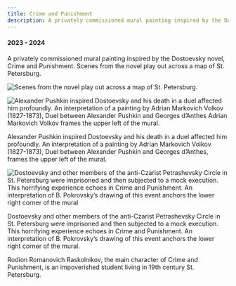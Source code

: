 ```yaml
---
title: Crime and Punishment
description: A privately commissioned mural painting inspired by the Dostoevsky novel, Crime and Punishment.
---
```


####  2023 - 2024

A privately commissioned mural painting inspired by the Dostoevsky novel, Crime and Punishment. Scenes from the novel play out across a map of St. Petersburg.

![Scenes from the novel play out across a map of St. Petersburg.](@assets/crime-and-punishment/cover.jpg)

![Alexander Pushkin inspired Dostoevsky and his death in a duel affected him profoundly. An interpretation of a painting by Adrian Markovich Volkov (1827-1873), Duel between Alexander Pushkin and Georges d’Anthes
Adrian Markovich Volkov frames the upper left of the mural.](@assets/crime-and-punishment/1.jpg)

Alexander Pushkin inspired Dostoevsky and his death in a duel affected him profoundly. An interpretation of a painting by Adrian Markovich Volkov (1827-1873), Duel between Alexander Pushkin and Georges d’Anthes,
frames the upper left of the mural.

![Dostoevsky and other members of the anti-Czarist Petrashevsky Circle in St. Petersburg were imprisoned and then subjected to a mock execution. This horrifying experience echoes in Crime and Punishment. An interpretation of B. Pokrovsky’s drawing of this event anchors the lower right corner of the mural](@assets/crime-and-punishment/2.jpg)

Dostoevsky and other members of the anti-Czarist Petrashevsky Circle in St. Petersburg were imprisoned and then subjected to a mock execution. This horrifying experience echoes in Crime and Punishment. An interpretation of B. Pokrovsky’s drawing of this event anchors the lower right corner of the mural. 

 Rodion Romanovich Raskolnikov, the main character of Crime and Punishment, is an impoverished student living in 19th century St. Petersburg.
